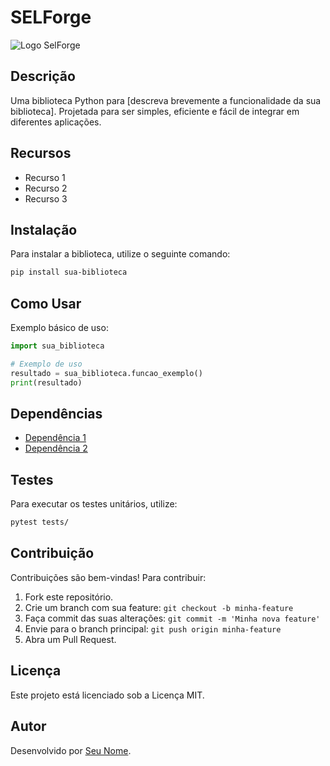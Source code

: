 # SELForge
![Logo SelForge](images/SEL%20Forge.jpg)

&#x20;&#x20;

## Descrição

Uma biblioteca Python para [descreva brevemente a funcionalidade da sua biblioteca]. Projetada para ser simples, eficiente e fácil de integrar em diferentes aplicações.

## Recursos

- Recurso 1
- Recurso 2
- Recurso 3

## Instalação

Para instalar a biblioteca, utilize o seguinte comando:

```bash
pip install sua-biblioteca
```

## Como Usar

Exemplo básico de uso:

```python
import sua_biblioteca

# Exemplo de uso
resultado = sua_biblioteca.funcao_exemplo()
print(resultado)
```

## Dependências

- [Dependência 1](https://link-da-dependencia.com)
- [Dependência 2](https://link-da-dependencia.com)

## Testes

Para executar os testes unitários, utilize:

```bash
pytest tests/
```

## Contribuição

Contribuições são bem-vindas! Para contribuir:

1. Fork este repositório.
2. Crie um branch com sua feature: `git checkout -b minha-feature`
3. Faça commit das suas alterações: `git commit -m 'Minha nova feature'`
4. Envie para o branch principal: `git push origin minha-feature`
5. Abra um Pull Request.

## Licença

Este projeto está licenciado sob a Licença MIT.

## Autor

Desenvolvido por [Seu Nome](https://github.com/seu-usuario).

